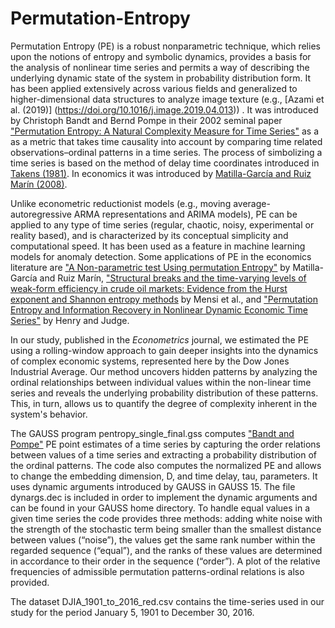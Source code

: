 # Permutation-Entropy

Permutation Entropy (PE) is a robust nonparametric technique, which relies upon the notions of entropy and symbolic dynamics, provides a basis for the analysis of nonlinear time series and permits a way of describing the underlying dynamic state of the system in probability distribution form. It has been applied extensively across various fields and generalized to higher-dimensional data structures to analyze image texture (e.g., [Azami et al. (2019)] (https://doi.org/10.1016/j.image.2019.04.013)) . It was introduced by Christoph Bandt and Bernd Pompe in their 2002 seminal paper ["Permutation Entropy: A Natural Complexity Measure for Time Series"](https://journals.aps.org/prl/abstract/10.1103/PhysRevLett.88.174102) as a as a metric that takes time causality into account by comparing time related observations–ordinal patterns in a time series. The process of simbolizing a time series is based on the method of delay time coordinates introduced in [Takens (1981)](https://link.springer.com/chapter/10.1007/BFb0091924). In economics it was introduced by [Matilla-García and Ruiz Marín (2008)](https://doi.org/10.1016/j.jeconom.2007.12.005).

Unlike econometric reductionist models (e.g., moving average-autoregressive ARMA representations and ARIMA models), PE can be applied to any type of time series (regular, chaotic, noisy, experimental or reality based), and is characterized by its conceptual simplicity and computational speed. It has been used as a feature in machine learning models for anomaly detection. Some applications of PE in the economics literature are ["A Non-parametric test Using permutation Entropy"](https://doi.org/10.1016/j.jeconom.2007.12.005) by Matilla-García and Ruiz Marín, ["Structural breaks and the time-varying levels of weak-form efficiency in crude oil markets: Evidence from the Hurst exponent and Shannon entropy methods](https://doi.org/10.1016/j.inteco.2014.10.001) by Mensi et al., and ["Permutation Entropy and Information Recovery in Nonlinear Dynamic Economic Time Series"](https://doi.org/10.3390/econometrics7010010) by Henry and Judge.

In our study, published in the _Econometrics_ journal, we estimated the PE using a rolling-window approach to gain deeper insights into the dynamics of complex economic systems, represented here by the Dow Jones Industrial Average. Our method uncovers hidden patterns by analyzing the ordinal relationships between individual values within the non-linear time series and reveals the underlying probability distribution of these patterns. This, in turn, allows us to quantify the degree of complexity inherent in the system's behavior.

The GAUSS program pentropy_single_final.gss computes ["Bandt and Pompe"](https://journals.aps.org/prl/abstract/10.1103/PhysRevLett.88.174102) PE point estimates of a time series by capturing the order relations between values of a time series and extracting a probability distribution of the ordinal patterns. The code also computes the normalized PE and allows to change the embedding dimension, D, and time delay, tau, parameters. It uses dynamic arguments introduced by GAUSS in GAUSS 15. The file dynargs.dec is included in order to implement the dynamic arguments and can be found in your GAUSS home directory. To handle equal values in a given time series the code provides three methods: adding white noise with the strength of the stochastic term being smaller than the smallest distance between values (“noise”), the values get the same rank number within the regarded sequence (“equal”), and the ranks of these values are determined in accordance to their order in the sequence (“order”). A plot of the relative frequencies of admissible permutation patterns-ordinal relations is also provided.

The dataset DJIA_1901_to_2016_red.csv contains the time-series used in our study for the period January 5, 1901 to December 30, 2016.
